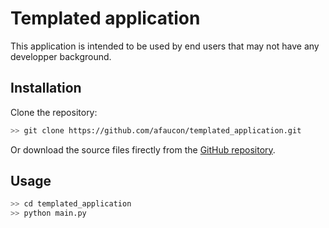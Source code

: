# Templated application

This application is intended to be used by end users that may not have any developper background.

## Installation

Clone the repository:

```bash
>> git clone https://github.com/afaucon/templated_application.git
```

Or download the source files firectly from the [GitHub repository](https://github.com/afaucon/templated_application.git).

## Usage

```bash
>> cd templated_application
>> python main.py
```
